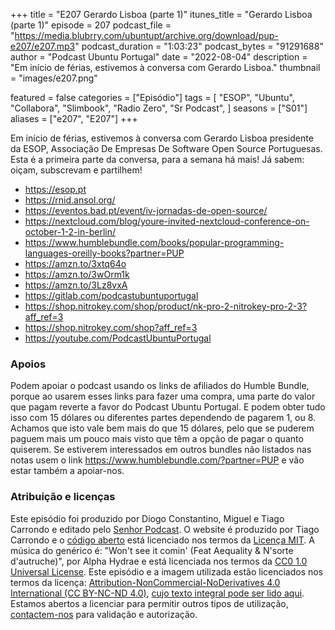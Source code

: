 +++
title = "E207 Gerardo Lisboa (parte 1)"
itunes_title = "Gerardo Lisboa (parte 1)"
episode = 207
podcast_file = "https://media.blubrry.com/ubuntupt/archive.org/download/pup-e207/e207.mp3"
podcast_duration = "1:03:23"
podcast_bytes = "91291688"
author = "Podcast Ubuntu Portugal"
date = "2022-08-04"
description = "Em início de férias, estivemos à conversa com Gerardo Lisboa."
thumbnail = "images/e207.png"

featured = false
categories = ["Episódio"]
tags = [
  "ESOP",
  "Ubuntu",
  "Collabora",
  "Slimbook",
  "Radio Zero",
  "Sr Podcast",
]
seasons = ["S01"]
aliases = ["e207", "E207"]
+++

Em início de férias, estivemos à conversa com Gerardo Lisboa presidente da ESOP, Associação De Empresas De Software Open Source Portuguesas. Esta é a primeira parte da conversa, para a semana há mais!
Já sabem: oiçam, subscrevam e partilhem!

* https://esop.pt
* https://rnid.ansol.org/
* https://eventos.bad.pt/event/iv-jornadas-de-open-source/
* https://nextcloud.com/blog/youre-invited-nextcloud-conference-on-october-1-2-in-berlin/
* https://www.humblebundle.com/books/popular-programming-languages-oreilly-books?partner=PUP
* https://amzn.to/3xtq64o
* https://amzn.to/3wOrm1k
* https://amzn.to/3Lz8vxA
* https://gitlab.com/podcastubuntuportugal
* https://shop.nitrokey.com/shop/product/nk-pro-2-nitrokey-pro-2-3?aff_ref=3
* https://shop.nitrokey.com/shop?aff_ref=3
* https://youtube.com/PodcastUbuntuPortugal


### Apoios
Podem apoiar o podcast usando os links de afiliados do Humble Bundle, porque ao usarem esses links para fazer uma compra, uma parte do valor que pagam reverte a favor do Podcast Ubuntu Portugal.
E podem obter tudo isso com 15 dólares ou diferentes partes dependendo de pagarem 1, ou 8.
Achamos que isto vale bem mais do que 15 dólares, pelo que se puderem paguem mais um pouco mais visto que têm a opção de pagar o quanto quiserem.
Se estiverem interessados em outros bundles não listados nas notas usem o link https://www.humblebundle.com/?partner=PUP e vão estar também a apoiar-nos.

### Atribuição e licenças
Este episódio foi produzido por Diogo Constantino, Miguel e Tiago Carrondo e editado pelo [Senhor Podcast](https://senhorpodcast.pt/).
O website é produzido por Tiago Carrondo e o [código aberto](https://gitlab.com/podcastubuntuportugal/website) está licenciado nos termos da [Licença MIT](https://gitlab.com/podcastubuntuportugal/website/main/LICENSE).
A música do genérico é: "Won't see it comin' (Feat Aequality & N'sorte d'autruche)", por Alpha Hydrae e está licenciada nos termos da [CC0 1.0 Universal License](https://creativecommons.org/publicdomain/zero/1.0/).
Este episódio e a imagem utilizada estão licenciados nos termos da licença: [Attribution-NonCommercial-NoDerivatives 4.0 International (CC BY-NC-ND 4.0)](https://creativecommons.org/licenses/by-nc-nd/4.0/), [cujo texto integral pode ser lido aqui](https://creativecommons.org/licenses/by-nc-nd/4.0/legalcode). Estamos abertos a licenciar para permitir outros tipos de utilização, [contactem-nos](https://podcastubuntuportugal.org/contactos) para validação e autorização.

